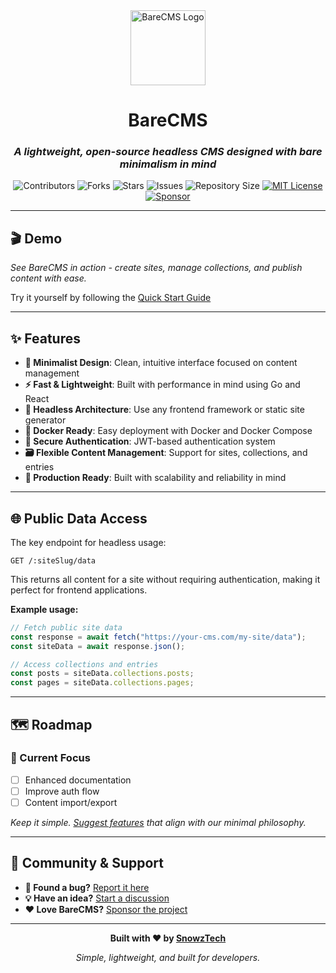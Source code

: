 <div align="center">

<img src="https://github.com/snowztech/barecms/blob/main/assets/logo.svg" alt="BareCMS Logo" width="120" height="120">

<h1>BareCMS</h1>

<h3><em>A lightweight, open-source headless CMS designed with bare minimalism in mind</em></h3>

<img src="https://img.shields.io/github/contributors/snowztech/barecms?style=plastic" alt="Contributors">
<img src="https://img.shields.io/github/forks/snowztech/barecms" alt="Forks">
<img src="https://img.shields.io/github/stars/snowztech/barecms" alt="Stars">
<img src="https://img.shields.io/github/issues/snowztech/barecms" alt="Issues">
<img src="https://img.shields.io/github/repo-size/snowztech/barecms" alt="Repository Size">
<a href="LICENSE">
  <img src="https://img.shields.io/badge/License-MIT-green.svg" alt="MIT License">
</a>

<a href="https://github.com/sponsors/lucasnevespereira">
  <img src="https://img.shields.io/badge/Sponsor-GitHub-333333?style=flat&logo=github&logoColor=white" alt="Sponsor">
</a>

</div>

---

## 🎬 Demo

_See BareCMS in action - create sites, manage collections, and publish content with ease._

Try it yourself by following the [Quick Start Guide](getting-started.md)

---

## ✨ Features

- **🎯 Minimalist Design**: Clean, intuitive interface focused on content management
- **⚡ Fast & Lightweight**: Built with performance in mind using Go and React
- **🔧 Headless Architecture**: Use any frontend framework or static site generator
- **🐳 Docker Ready**: Easy deployment with Docker and Docker Compose
- **🔐 Secure Authentication**: JWT-based authentication system
- **🗃️ Flexible Content Management**: Support for sites, collections, and entries
- **🚀 Production Ready**: Built with scalability and reliability in mind

---

## 🌐 Public Data Access

The key endpoint for headless usage:

```http
GET /:siteSlug/data
```

This returns all content for a site without requiring authentication, making it perfect for frontend applications.

**Example usage:**

```javascript
// Fetch public site data
const response = await fetch("https://your-cms.com/my-site/data");
const siteData = await response.json();

// Access collections and entries
const posts = siteData.collections.posts;
const pages = siteData.collections.pages;
```

---

## 🗺️ Roadmap

### 🔄 Current Focus

- [ ] Enhanced documentation
- [ ] Improve auth flow
- [ ] Content import/export

_Keep it simple. [Suggest features](https://github.com/snowztech/barecms/issues) that align with our minimal philosophy._

---

## 💬 Community & Support

- **🐛 Found a bug?** [Report it here](https://github.com/snowztech/barecms/issues)
- **💡 Have an idea?** [Start a discussion](https://github.com/snowztech/barecms/discussions)
- **❤️ Love BareCMS?** [Sponsor the project](https://github.com/sponsors/lucasnevespereira)

---

<div align="center">

**Built with ❤️ by [SnowzTech](https://github.com/snowztech)**

_Simple, lightweight, and built for developers._

</div>
